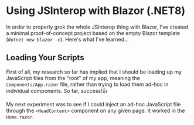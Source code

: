 # Using JSInterop with Blazor (.NET8)

In order to properly grok the whole JSInterop thing with Blazor, I've created a minimal proof-of-concept project based on the empty Blazor template (`dotnet new blazor -e`). Here's what I've learned...

## Loading Your Scripts

First of all, my research so far has implied that I should be loading up my JavaScript files from the "root" of my app, meaning the `Components/App.razor` file, rather than trying to load them ad-hoc in individual components. So far, success!👍

My next experiment was to see if I could inject an ad-hoc JavaScript file through the `<HeadContent>` component on any given page. It worked in the `Home.razor`.
